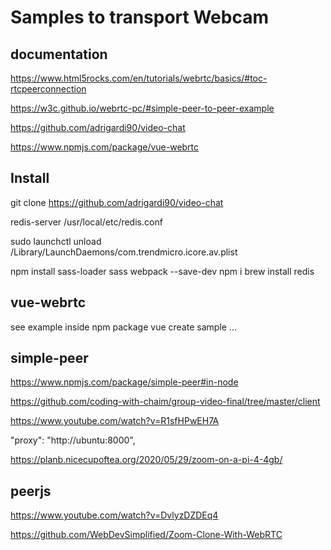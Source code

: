 # Samples to transport Webcam

## documentation

<https://www.html5rocks.com/en/tutorials/webrtc/basics/#toc-rtcpeerconnection>

<https://w3c.github.io/webrtc-pc/#simple-peer-to-peer-example>

<https://github.com/adrigardi90/video-chat>

<https://www.npmjs.com/package/vue-webrtc>


## Install

git clone https://github.com/adrigardi90/video-chat

redis-server /usr/local/etc/redis.conf

sudo launchctl unload /Library/LaunchDaemons/com.trendmicro.icore.av.plist

npm install sass-loader sass webpack --save-dev
npm i
brew install redis

## vue-webrtc

see example inside npm package
vue create sample ...

## simple-peer

<https://www.npmjs.com/package/simple-peer#in-node>

<https://github.com/coding-with-chaim/group-video-final/tree/master/client>

<https://www.youtube.com/watch?v=R1sfHPwEH7A>

  "proxy": "http://ubuntu:8000",

https://planb.nicecupoftea.org/2020/05/29/zoom-on-a-pi-4-4gb/


## peerjs

<https://www.youtube.com/watch?v=DvlyzDZDEq4>

<https://github.com/WebDevSimplified/Zoom-Clone-With-WebRTC>

